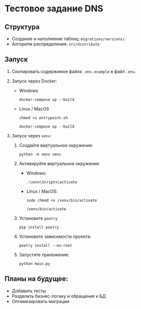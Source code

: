 # Тестовое задание DNS


## Структура

- Создание и наполнение таблиц: `migrations/versions/`.
- Алгоритм распределения: `src/distribute`

## Запуск

1. Скопировать содержимое файла `.env.example` в файл `.env`.

2. Запуск через Docker:
    - Windows

        ```
        docker-compose up --build
        ```
    - Linux / MacOS

        ```
        chmod +x entrypoint.sh

        docker-compose up --build
        ```
3. Запуск через `venv`:

    1. Создайте виртуальное окружение:
    
         ```
         python -m venv venv
         ```
    2. Активируйте виртуальное окружение:

        - Windows:

            ```
            .\venv\Scripts\activate
            ```
        - Linux / MacOS:

            ```
            sudo chmod +x /venv/bin/activate

            /venv/bin/activate
            ```
    3. Установите `poetry`

        ```
        pip install poetry
        ```
    4. Установите зависимости проекта:

        ```
        poetry install --no-root
        ```
    5. Запустите приложение:

        ```
        python main.py
        ```


## Планы на будущее:

- Добавить тесты
- Разделить бизнес-логику и обращения к БД
- Оптимизировать миграции 
